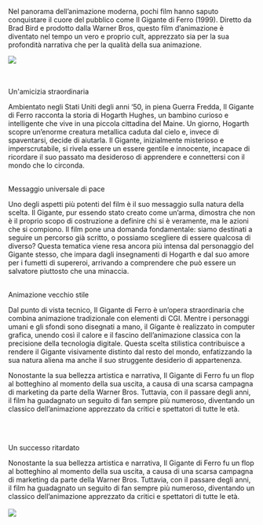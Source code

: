 Nel panorama dell’animazione moderna, pochi film hanno saputo conquistare il cuore del pubblico come Il Gigante di Ferro (1999). Diretto da Brad Bird e prodotto dalla Warner Bros, questo film d’animazione è diventato nel tempo un vero e proprio cult, apprezzato sia per la sua profondità narrativa che per la qualità della sua animazione.


<div class="normal-img" style="display: flex; flex-direction: column; justify-content: center;">
<img src="https://www.hollywoodreporter.com/wp-content/uploads/2024/09/MCDIRGI_EC020-H-2024.jpg?w=1296"/>
</div>

<br>
<br>

<p class="sottotitolo">Un'amicizia straordinaria</p>
Ambientato negli Stati Uniti degli anni ‘50, in piena Guerra Fredda, Il Gigante di Ferro racconta la storia di Hogarth Hughes, un bambino curioso e intelligente che vive in una piccola cittadina del Maine. Un giorno, Hogarth scopre un’enorme creatura metallica caduta dal cielo e, invece di spaventarsi, decide di aiutarla. Il Gigante, inizialmente misterioso e imperscrutabile, si rivela essere un essere gentile e innocente, incapace di ricordare il suo passato ma desideroso di apprendere e connettersi con il mondo che lo circonda.


<br>
<br>

<p class="sottotitolo">Messaggio universale di pace</p>
Uno degli aspetti più potenti del film è il suo messaggio sulla natura della scelta. Il Gigante, pur essendo stato creato come un’arma, dimostra che non è il proprio scopo di costruzione a definire chi si è veramente, ma le azioni che si compiono. Il film pone una domanda fondamentale: siamo destinati a seguire un percorso già scritto, o possiamo scegliere di essere qualcosa di diverso? Questa tematica viene resa ancora più intensa dal personaggio del Gigante stesso, che impara dagli insegnamenti di Hogarth e dal suo amore per i fumetti di supereroi, arrivando a comprendere che può essere un salvatore piuttosto che una minaccia.


<br>
<br>

<p class="sottotitolo">Animazione vecchio stile</p>
Dal punto di vista tecnico, Il Gigante di Ferro è un’opera straordinaria che combina animazione tradizionale con elementi di CGI. Mentre i personaggi umani e gli sfondi sono disegnati a mano, il Gigante è realizzato in computer grafica, unendo così il calore e il fascino dell’animazione classica con la precisione della tecnologia digitale. Questa scelta stilistica contribuisce a rendere il Gigante visivamente distinto dal resto del mondo, enfatizzando la sua natura aliena ma anche il suo struggente desiderio di appartenenza.


<br>

Nonostante la sua bellezza artistica e narrativa, Il Gigante di Ferro fu un flop al botteghino al momento della sua uscita, a causa di una scarsa campagna di marketing da parte della Warner Bros. Tuttavia, con il passare degli anni, il film ha guadagnato un seguito di fan sempre più numeroso, diventando un classico dell’animazione apprezzato da critici e spettatori di tutte le età.


<br>
<br>

<p class="sottotitolo">Un successo ritardato</p>
Nonostante la sua bellezza artistica e narrativa, Il Gigante di Ferro fu un flop al botteghino al momento della sua uscita, a causa di una scarsa campagna di marketing da parte della Warner Bros. Tuttavia, con il passare degli anni, il film ha guadagnato un seguito di fan sempre più numeroso, diventando un classico dell’animazione apprezzato da critici e spettatori di tutte le età.


<br>
<br>

<div class="normal-img" style="display: flex; flex-direction: column; justify-content: center;">
<img src="https://resizing.flixster.com/-XZAfHZM39UwaGJIFWKAE8fS0ak=/v3/t/assets/p23609_p_v10_ag.jpg"/>
</div>







<!-- <div class="normal-img" style="display: flex; flex-direction: column; justify-content: center;">
<img src="https://pictures.altai-travel.com/1920x0/the-amazing-skogafoss-falls-in-iceland-adobe-stock-2847.jpg"/>
<p class="caption">Immagine scattata da Alfredo Fabiani Giannetto. Tutti i diritti riservati.</p>
</div> -->
